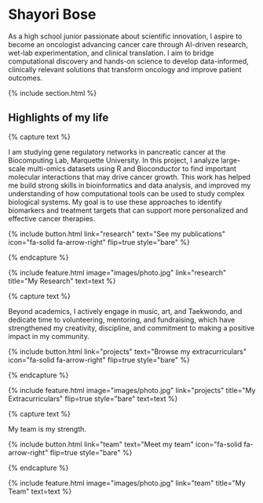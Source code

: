 ---
---

# Shayori Bose

As a high school junior passionate about scientific innovation, I aspire to become an oncologist advancing cancer care through AI-driven research, wet-lab experimentation, and clinical translation. I aim to bridge computational discovery and hands-on science to develop data-informed, clinically relevant solutions that transform oncology and improve patient outcomes.

{% include section.html %}

## Highlights of my life

{% capture text %}

I am studying gene regulatory networks in pancreatic cancer at the Biocomputing Lab, Marquette University. In this project, I analyze large-scale multi-omics datasets using R and Bioconductor to find important molecular interactions that may drive cancer growth. This work has helped me build strong skills in bioinformatics and data analysis, and improved my understanding of how computational tools can be used to study complex biological systems. My goal is to use these approaches to identify biomarkers and treatment targets that can support more personalized and effective cancer therapies.

{%
  include button.html
  link="research"
  text="See my publications"
  icon="fa-solid fa-arrow-right"
  flip=true
  style="bare"
%}

{% endcapture %}

{%
  include feature.html
  image="images/photo.jpg"
  link="research"
  title="My Research"
  text=text
%}

{% capture text %}

Beyond academics, I actively engage in music, art, and Taekwondo, and dedicate time to volunteering, mentoring, and fundraising, which have strengthened my creativity, discipline, and commitment to making a positive impact in my community.

{%
  include button.html
  link="projects"
  text="Browse my extracurriculars"
  icon="fa-solid fa-arrow-right"
  flip=true
  style="bare"
%}

{% endcapture %}

{%
  include feature.html
  image="images/photo.jpg"
  link="projects"
  title="My Extracurriculars"
  flip=true
  style="bare"
  text=text
%}

{% capture text %}

My team is my strength.

{%
  include button.html
  link="team"
  text="Meet my team"
  icon="fa-solid fa-arrow-right"
  flip=true
  style="bare"
%}

{% endcapture %}

{%
  include feature.html
  image="images/photo.jpg"
  link="team"
  title="My Team"
  text=text
%}

